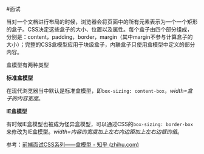 #面试 

当对一个文档进行布局的时候，浏览器会将页面中的所有元素表示为一个一个矩形的盒子。CSS决定这些盒子的大小、位置以及属性。每个盒子由四个部分组成，分别是：content，padding，border，margin（其中margin不参与计算盒子的大小）；完整的CSS盒模型应用于块级盒子，内联盒子只使用盒模型中定义的部分内容。

盒模型有两种类型

**标准盒模型**

在现代浏览器当中默认是标准盒模型，即`box-sizing: content-box`，*width=盒子的内容宽度*。

**IE盒模型**

有时候IE盒模型也被成为怪异盒模型，可以通过CSS的`box-sizing: border-box`来修改为IE盒模型。*width=内容的宽度加上左右内边距加上左右边框的值*。


参考：[前端面试CSS系列——盒模型 - 知乎 (zhihu.com)](https://zhuanlan.zhihu.com/p/380306476)